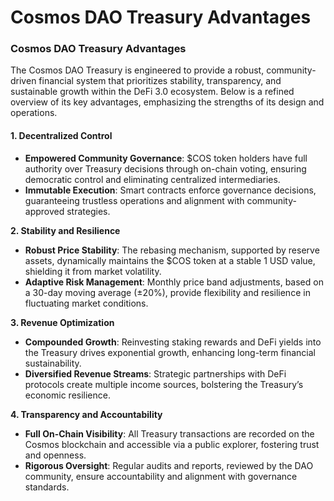 # Cosmos DAO Treasury Advantages

### Cosmos DAO Treasury Advantages

The Cosmos DAO Treasury is engineered to provide a robust, community-driven financial system that prioritizes stability, transparency, and sustainable growth within the DeFi 3.0 ecosystem. Below is a refined overview of its key advantages, emphasizing the strengths of its design and operations.

#### **1. Decentralized Control**

* **Empowered Community Governance**: $COS token holders have full authority over Treasury decisions through on-chain voting, ensuring democratic control and eliminating centralized intermediaries.
* **Immutable Execution**: Smart contracts enforce governance decisions, guaranteeing trustless operations and alignment with community-approved strategies.

**2. Stability and Resilience**

* **Robust Price Stability**: The rebasing mechanism, supported by reserve assets, dynamically maintains the $COS token at a stable 1 USD value, shielding it from market volatility.
* **Adaptive Risk Management**: Monthly price band adjustments, based on a 30-day moving average (±20%), provide flexibility and resilience in fluctuating market conditions.

**3. Revenue Optimization**

* **Compounded Growth**: Reinvesting staking rewards and DeFi yields into the Treasury drives exponential growth, enhancing long-term financial sustainability.
* **Diversified Revenue Streams**: Strategic partnerships with DeFi protocols create multiple income sources, bolstering the Treasury’s economic resilience.

**4. Transparency and Accountability**

* **Full On-Chain Visibility**: All Treasury transactions are recorded on the Cosmos blockchain and accessible via a public explorer, fostering trust and openness.
* **Rigorous Oversight**: Regular audits and reports, reviewed by the DAO community, ensure accountability and alignment with governance standards.
